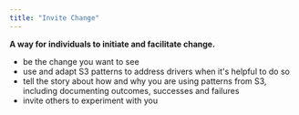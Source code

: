```yaml
---
title: "Invite Change"
---
```



**A way for individuals to initiate and facilitate change.**

-   be the change you want to see
-   use and adapt S3 patterns to address drivers when it's helpful to do so
-   tell the story about how and why you are using patterns from S3, including documenting outcomes, successes and failures
-   invite others to experiment with you
